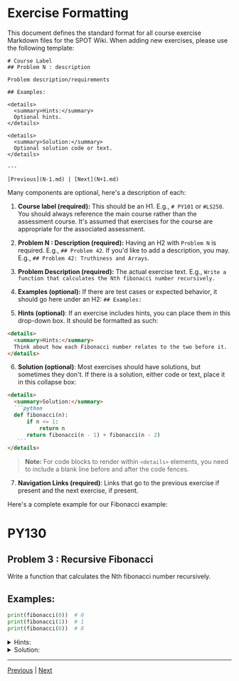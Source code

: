 # Exercise Formatting

This document defines the standard format for all course exercise Markdown files for the SPOT Wiki. When adding new exercises, please use the following template:

```
# Course Label
## Problem N : description

Problem description/requirements

## Examples:

<details>
  <summary>Hints:</summary>
  Optional hints.
</details>

<details>
  <summary>Solution:</summary>
  Optional solution code or text.
</details>

---

[Previous](N-1.md) | [Next](N+1.md)
```

Many components are optional, here's a description of each:

1. **Course label (required):** This should be an H1. E.g., `# PY101` or `#LS250`. You should always reference the main course rather than the assessment course. It's assumed that exercises for the course are appropriate for the associated assessment.

2. **Problem N : Description (required):** Having an H2 with `Problem N` is required. E.g., `## Problem 42`. If you'd like to add a description, you may. E.g., `## Problem 42: Truthiness and Arrays`.

3. **Problem Description (required):** The actual exercise text. E.g., `Write a function that calculates the Nth fibonacci number recursively.`

4. **Examples (optional):** If there are test cases or expected behavior, it should go here under an H2: `## Examples:`

5. **Hints (optional)**: If an exercise includes hints, you can place them in this drop-down box. It should be formatted as such:

```md
<details>
  <summary>Hints:</summary>
  Think about how each Fibonacci number relates to the two before it.
</details>
```

6. **Solution (optional)**: Most exercises should have solutions, but sometimes they don't. If there is a solution, either code or text, place it in this collapse box:

````md
<details>
  <summary>Solution:</summary>
  ```python
  def fibonacci(n):
      if n <= 1:
          return n
      return fibonacci(n - 1) + fibonacci(n - 2)
   ```
</details>
````

> **Note:** For code blocks to render within `<details>` elements, you need to include a blank line before and after the code fences.


7. **Navigation Links (required)**: Links that go to the previous exercise if present and the next exercise, if present.

Here's a complete example for our Fibonacci example:

# PY130
## Problem 3 : Recursive Fibonacci

Write a function that calculates the Nth fibonacci number recursively.

## Examples:

```python
print(fibonacci(0))  # 0
print(fibonacci(1))  # 1
print(fibonacci(6))  # 8
```

<details>
  <summary>Hints:</summary>

  Think about how each Fibonacci number relates to the two before it.

</details>

<details>
  <summary>Solution:</summary>

  ```python
  def fibonacci(n):
      if n <= 1:
          return n
      return fibonacci(n - 1) + fibonacci(n - 2)
  ```

</details>

---

[Previous](N-1.md) | [Next](N+1.md)
